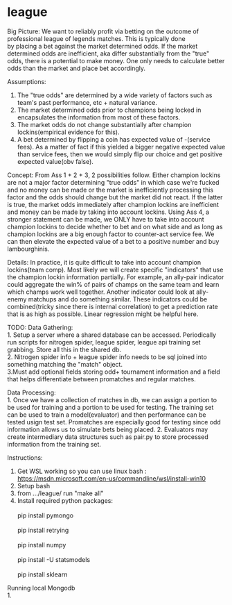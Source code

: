 # league


Big Picture:
We want to reliably profit via betting on the outcome of professional league of legends matches. This is typically done       
by placing a bet against the market determined odds. If the market determined odds are inefficient, aka differ substantially from the "true" odds, there is a potential to make money. One only needs to calculate better odds than the market and place bet accordingly.                           
                                                                                                                                                                                                                                                         
Assumptions:
1. The "true odds" are determined by a wide variety of factors such as team's past performance, etc + natural variance. 
2. The market determined odds prior to champions being locked in encapsulates the information from most of these factors.
3. The market odds do not change substantially after champion lockins(empirical evidence for this).
4. A bet determined by flipping a coin has expected value of -(service fees). As a matter of fact if this yielded a bigger negative expected value than service fees, then we would simply flip our choice and get positive expected value(obv false).


Concept:
From Ass 1 + 2 + 3, 2 possibilities follow. Either champion lockins are not a major factor determining "true odds" in which case we're fucked and no money can be made or the market is inefficiently processing this factor and the odds should change but the market did not react. If the latter is true, the market odds immediately after champion lockins are inefficient and money can be made by taking into account lockins. Using Ass 4, a stronger statement can be made, we ONLY have to take into account champion lockins to decide whether to bet and on what side and as long as champion lockins are a big enough factor to counter-act service fee. We can then elevate the expected value of a bet to a positive number and buy lambourghinis.
                                                                                                                                                                                                                                                                                                                                                                                                                                                                                                 
Details:
In practice, it is quite difficult to take into account champion lockins(team comp). Most likely we will create specific "indicators" that use the champion lockin information partially. For example, an ally-pair indicator could aggregate the win% of pairs of champs on the same team and learn which champs work well together. Another indicator could look at ally-enemy matchups and do something similar. These indicators could be combined(tricky since there is internal correlation) to get a prediction rate that is as high as possible. Linear regression might be helpful here.

TODO:
  Data Gathering: <br />
    1. Setup a server where a shared database can be accessed. Periodically run scripts for nitrogen spider, league spider, league api training set grabbing. Store all this in the shared db.<br />
    2. Nitrogen spider info + league spider info needs to be sql joined into something matching the "match" object. <br />
    3.Must add optional fields storing odd+ tournament information and a field that helps differentiate between promatches and regular matches.<br />
    
  Data Processing: <br />
    1. Once we have a collection of matches in db, we can assign a portion to be used for training and a portion to be used for testing. The training set can be used to train a model(evaluator) and then performance can be tested usign test set. Promatches are especially good for testing since odd information allows us to simulate bets being placed.
    2. Evaluators may create intermediary data structures such as pair.py to store processed information from the training set.
   
                                                                                                                              
Instructions:                                                                                                                 
1. Get WSL working so you can use linux bash : https://msdn.microsoft.com/en-us/commandline/wsl/install-win10                 
2. Setup bash                                                                                                                 
3. from .../league/ run "make all"                                                                                            
4. Install required python packages:<br />                                                                                    
        pip install pymongo <br />                                                                                            
        pip install retrying <br />                                                                                           
        pip install numpy <br />                                                                                              
        pip install -U statsmodels <br />                                                                                     
        pip install sklearn <br />                                                                                            
                                                                                                                              
Running local Mongodb                                                                                                         
1.                                                                                                                            
